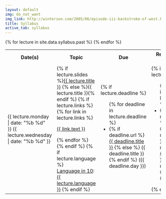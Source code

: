 ```yaml
---
layout: default
img: do_not_want
img_link: http://winterson.com/2005/06/episode-iii-backstroke-of-west.html
title: Syllabus
active_tab: syllabus
---
```


<table class="table table-striped"> 
  <tbody>
    <tr>
      <th>Date(s)</th>
      <th>Topic</th>
	  <th>Due</th>
      <th>Reading before Monday</th>
    </tr>
    {% for lecture in site.data.syllabus.past %}
    <tr>
      <td>{{ lecture.monday | date: "%b %d" }}&nbsp;{{ lecture.wednesday | date: "%b %d" }}</td>
      <td>
        {% if lecture.slides %}<a href="{{ lecture.slides }}">{{ lecture.title }}</a>
        {% else %}{{ lecture.title }}{% endif %}
      {% if lecture.links %}
        {% for link in lecture.links %}
          <p><a href="{{ link.url }}">{{ link.text }}</a></p>
        {% endfor %}
      {% endif %}
  {% if lecture.language %}
	<br/><a href="lin10.html">Language in 10</a>: <a href="{{ lecture.language_slides }}">{{ lecture.language }}</a>
        {% endif %}
      </td>
	  <td>
          {% if lecture.deadline %}
		  <ul class="fa-ul">
		  {% for deadline in lecture.deadline %}
		      <li> {% if deadline.url %}
                          <a href="{{ deadline.url }}">{{ deadline.title }}</a>
                      {% else %}
                          {{ deadline.title }} 
                      {% endif %}
                      ({{ deadline.day }})
	          </li>
      </td>
      <td>
        {% if lecture.reading %}
          <ul class="fa-ul">
          {% for reading in lecture.reading %}
            <li>
            {% if reading.optional %}<i class="fa-li fa fa-star"> </i>
            {% else %}<i class="fa-li fa"> </i> {% endif %}
            {{ reading.author }},
            {% if reading.url %}
            <a href="{{ reading.url }}">{{ reading.title }}</a>
            {% else %}
            {{ reading.title }} 
            {% endif %}
            </li>
          {% endfor %}
          </ul>
        {% endif %}
      </td>
    </tr>
    {% endfor %}

  </tbody>
</table>

